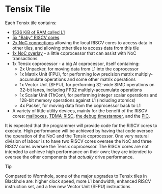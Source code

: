# Tensix Tile

Each Tensix tile contains:
  * [1536 KiB of RAM called L1](L1.md)
  * [5x "Baby" RISCV cores](BabyRISCV/README.md)
  * [2x NoC connections](../NoC/README.md) allowing the local RISCV cores to access data in other tiles, and allowing other tiles to access data from this tile
  * [1x NoC overlay](../NoC/Overlay/README.md) - a little coprocessor that can assist with NoC transactions
  * 1x Tensix coprocessor - a big AI coprocessor, itself containing:
    * 2x Unpacker, for moving data from L1 into the coprocessor
    * 1x Matrix Unit (FPU), for performing low precision matrix multiply-accumulate operations and some other matrix operations
    * 1x Vector Unit (SFPU), for performing 32-wide SIMD operations on 32-bit lanes, including FP32 multiply-accumulate operations
    * 1x Scalar Unit (ThCon), for performing integer scalar operations and 128-bit memory operations against L1 (including atomics)
    * 4x Packer, for moving data from the coprocessor back to L1
  * A variety of little utility devices, mainly for the benefit of the RISCV cores: [mailboxes](BabyRISCV/Mailboxes.md), [TDMA-RISC](TDMA-RISC.md), [the debug timestamper](DebugTimestamper.md), and the [PIC](PIC.md).

It is expected that the programmer will provide code for the RISCV cores to execute. High performance will be achieved by having that code oversee the operation of the NoC and the Tensix coprocessor. One very natural division of labour is to have two RISCV cores oversee the NoC and three RISCV cores oversee the Tensix coprocessor. The RISCV cores are not intended to achieve high performance on their own; they are intended to oversee the other components that _actually_ drive performance.

> [!TIP]
> Compared to Wormhole, some of the major upgrades to Tensix tiles in Blackhole are: higher clock speed, more L1 bandwidth, enhanced RISCV instruction set, and a few new Vector Unit (SFPU) instructions.
